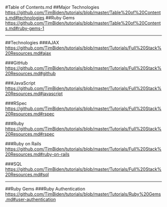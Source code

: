 #Table of Contents.md
##Major Technologies
https://github.com/TimBiden/tutorials/blob/master/Table%20of%20Contents.md#technologies
##Ruby Gems
https://github.com/TimBiden/tutorials/blob/master/Table%20of%20Contents.md#ruby-gems-1

-----

##Technologies
###AJAX
https://github.com/TimBiden/tutorials/blob/master/Tutorials/Full%20Stack%20Resources.md#ajax

###GitHub
https://github.com/TimBiden/tutorials/blob/master/Tutorials/Full%20Stack%20Resources.md#github

###JavaScript
https://github.com/TimBiden/tutorials/blob/master/Tutorials/Full%20Stack%20Resources.md#javascript

###RSpec
https://github.com/TimBiden/tutorials/blob/master/Tutorials/Full%20Stack%20Resources.md#rspec

###Ruby
https://github.com/TimBiden/tutorials/blob/master/Tutorials/Full%20Stack%20Resources.md#rspec

###Ruby on Rails
https://github.com/TimBiden/tutorials/blob/master/Tutorials/Full%20Stack%20Resources.md#ruby-on-rails

###SQL
https://github.com/TimBiden/tutorials/blob/master/Tutorials/Full%20Stack%20Resources.md#sql

-----

##Ruby Gems
###Ruby Authentication
https://github.com/TimBiden/tutorials/blob/master/Tutorials/Ruby%20Gems.md#user-authentication
